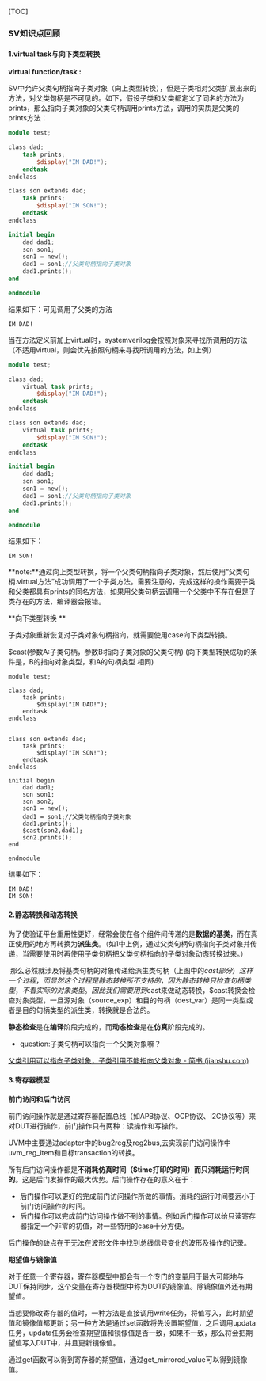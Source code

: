 [TOC]



### SV知识点回顾



#### 1.virtual task与向下类型转换

**virtual function/task :**

SV中允许父类句柄指向子类对象（向上类型转换），但是子类相对父类扩展出来的方法，对父类句柄是不可见的。如下，假设子类和父类都定义了同名的方法为prints，那么指向子类对象的父类句柄调用prints方法，调用的实质是父类的prints方法：

```verilog
module test;

class dad;
	task prints;
		$display("IM DAD!");
	endtask
endclass

class son extends dad;
	task prints;
		$display("IM SON!");
	endtask
endclass

initial begin
	dad dad1;
	son son1;
	son1 = new();
	dad1 = son1;//父类句柄指向子类对象
	dad1.prints();
end

endmodule
```

结果如下：可见调用了父类的方法

```
IM DAD!
```

当在方法定义前加上virtual时，systemverilog会按照对象来寻找所调用的方法（不适用virtual，则会优先按照句柄来寻找所调用的方法，如上例）

```verilog
module test;

class dad;
	virtual task prints;
		$display("IM DAD!");
	endtask
endclass

class son extends dad;
	virtual task prints;
		$display("IM SON!");
	endtask
endclass

initial begin
	dad dad1;
	son son1;
	son1 = new();
	dad1 = son1;//父类句柄指向子类对象
	dad1.prints();
end

endmodule
```

结果如下：

```
IM SON!
```

**note:**通过向上类型转换，将一个父类句柄指向子类对象，然后使用“父类句柄.virtual方法”成功调用了一个子类方法。需要注意的，完成这样的操作需要子类和父类都具有prints的同名方法，如果用父类句柄去调用一个父类中不存在但是子类存在的方法，编译器会报错。



**向下类型转换 **

子类对象重新恢复对子类对象句柄指向，就需要使用case向下类型转换。

$cast(参数A:子类句柄，参数B:指向子类对象的父类句柄)  (向下类型转换成功的条件是，B的指向对象类型，和A的句柄类型 相同)

```
module test;

class dad;
	task prints;
		$display("IM DAD!");
	endtask
endclass


class son extends dad;
	task prints;
		$display("IM SON!");
	endtask
endclass

initial begin
	dad dad1;
	son son1;
	son son2;
	son1 = new();
	dad1 = son1;//父类句柄指向子类对象
	dad1.prints();
	$cast(son2,dad1);
	son2.prints();
end

endmodule
```

结果如下：

```
IM DAD!
IM SON!
```



#### 2.静态转换和动态转换

​	为了使验证平台重用性更好，经常会使在各个组件间传递的是**数据的基类**，而在真正使用的地方再转换为**派生类**。（如1中上例，通过父类句柄句柄指向子类对象并传递，当需要使用时再使用子类句柄把父类句柄指向的子类对象动态转换过来。）

​	那么必然就涉及将基类句柄的对象传递给派生类句柄（上图中的$cast部分）这样一个过程，而显然这个过程是静态转换所不支持的，因为静态转换只检查句柄类型，不看实际的对象类型。因此我们需要用到$cast来做动态转换，$cast转换会检查对象类型，一旦源对象（source_exp）和目的句柄（dest_var）是同一类型或者是目的句柄类型的派生类，转换就是合法的。


​	**静态检查**是在**编译**阶段完成的，而**动态检查**是在**仿真**阶段完成的。

   

-  question:子类句柄可以指向一个父类对象嘛？

  [父类引用可以指向子类对象，子类引用不能指向父类对象 - 简书 (jianshu.com)](https://www.jianshu.com/p/989f55917c72?u_atoken=0b4bcf47-f531-4cb0-bcd6-310ebad7c156&u_asession=01aBQ5NfwsVPOixEIlHp2bS2F6UDgiDSguGT4x9pr_dT35OKnjTsHyelZyCHXbN0PvX0KNBwm7Lovlpxjd_P_q4JsKWYrT3W_NKPr8w6oU7K9Ph8Q_tRO6tKSRHX-Km9Ibh4gB_rorF7cG9vr14abfLGBkFo3NEHBv0PZUm6pbxQU&u_asig=05CVKgncGS6zO5dOpiej7tL7xoz5x7YZUWIAbrA6YyGggcbbX6_w_JyONELp25GRUNMotnQ38G1eSAZxFXfoRsHs0pQQafXwaiJbiz-9_qNwT3t--hdw0snAf_pfgUJfgBDzZQkfpW91s4X0XID7txPnvBfj4rOYiHy3fDsR_Eutr9JS7q8ZD7Xtz2Ly-b0kmuyAKRFSVJkkdwVUnyHAIJzUktZlU1VUFt6RL5ybWe_LhyL0JdJzieKRm-AquJmV08U-X92pnuaZyu-ch7KXFYKu3h9VXwMyh6PgyDIVSG1W8-bpSwU5CP2utdsyR6vssDBQwMsil22Y1Tlmo5XouMtHF1mIRbEBZPe5jwk8BcZ5q2NTGqTB_KMsHcwLkM6bWJmWspDxyAEEo4kbsryBKb9Q&u_aref=%2F739%2BO5wNOBUclQHmeUJuADc4B8%3D)



#### 3.寄存器模型





**前门访问和后门访问**

​	前门访问操作就是通过寄存器配置总线（如APB协议、OCP协议、I2C协议等）来对DUT进行操作，前门操作只有两种：读操作和写操作。

​	UVM中主要通过adapter中的bug2reg及reg2bus,去实现前门访问操作中uvm_reg_item和目标transaction的转换。



​	所有后门访问操作都是**不消耗仿真时间（$time打印的时间）而只消耗运行时间的**。这是后门发操作的最大优势。后门操作存在的意义在于：

- 后门操作可以更好的完成前门访问操作所做的事情。消耗的运行时间要远小于前门访问操作的时间。
- 后门操作可以完成前门访问操作做不到的事情。例如后门操作可以给只读寄存器指定一个非零的初值，对一些特用的case十分方便。

​    后门操作的缺点在于无法在波形文件中找到总线信号变化的波形及操作的记录。



**期望值与镜像值**

​	对于任意一个寄存器，寄存器模型中都会有一个专门的变量用于最大可能地与DUT保持同步，这个变量在寄存器模型中称为DUT的镜像值。除镜像值外还有期望值。

​	当想要修改寄存器的值时，一种方法是直接调用write任务，将值写入，此时期望值和镜像值都更新；另一种方法是通过set函数将先设置期望值，之后调用updata任务，updata任务会检查期望值和镜像值是否一致，如果不一致，那么将会把期望值写入DUT中，并且更新镜像值。

​	通过get函数可以得到寄存器的期望值，通过get_mirrored_value可以得到镜像值。









